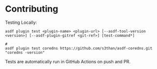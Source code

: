 # Contributing

Testing Locally:

```shell
asdf plugin test <plugin-name> <plugin-url> [--asdf-tool-version <version>] [--asdf-plugin-gitref <git-ref>] [test-command*]

#
asdf plugin test coredns https://github.com/s3than/asdf-coredns.git "coredns -version"
```

Tests are automatically run in GitHub Actions on push and PR.

